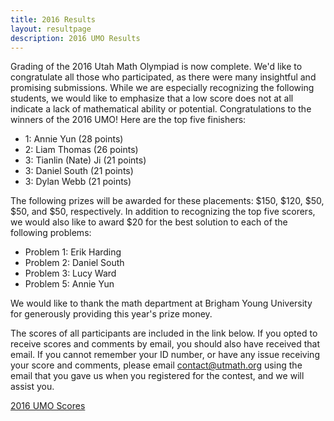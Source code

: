 ```yaml
---
title: 2016 Results
layout: resultpage
description: 2016 UMO Results
---
```


Grading of the 2016 Utah Math Olympiad is now complete. We'd like to congratulate all those who participated, as there were many insightful and promising submissions. While we are especially recognizing the following students, we would like to emphasize that a low score does not at all indicate a lack of mathematical ability or potential.
Congratulations to the winners of the 2016 UMO! Here are the top five finishers:

- 1: Annie Yun (28 points)
- 2: Liam Thomas (26 points)
- 3: Tianlin (Nate) Ji (21 points)
- 3: Daniel South (21 points)
- 3: Dylan Webb (21 points)

The following prizes will be awarded for these placements: $150, $120, $50, $50, and $50, respectively. In addition to recognizing the top five scorers, we would also like to award $20 for the best solution to each of the following problems:

- Problem 1: Erik Harding
- Problem 2: Daniel South
- Problem 3: Lucy Ward
- Problem 5: Annie Yun

We would like to thank the math department at Brigham Young University for generously providing this year's prize money.

The scores of all participants are included in the link below. If you opted to receive scores and comments by email, you should also have received that email. If you cannot remember your ID number, or have any issue receiving your score and comments, please email [contact@utmath.org](mailto:contact@utmath.org) using the email that you gave us when you registered for the contest, and we will assist you.

[2016 UMO Scores](/doc/2016UMOscores.pdf)
